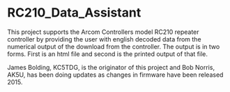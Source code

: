 # RC210_Data_Assistant
This project supports the Arcom Controllers model RC210 repeater controller by providing the user 
with english decoded data from the numerical output of the download from the controller. The output
is in two forms. First is an html file and second is the printed output of that file. 

James Bolding, KC5TDG, is the originator of this project and Bob Norris, AK5U, has been doing 
updates as changes in firmware have been released 2015.
